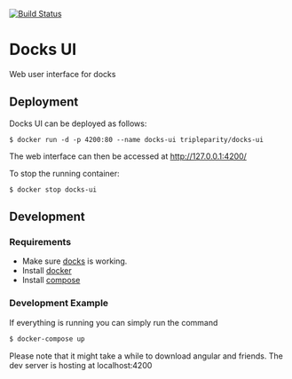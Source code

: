 [![Build Status](https://travis-ci.org/TripleParity/docks-ui.svg?branch=bootstrap_migration)](https://travis-ci.org/TripleParity/docks-ui)

# Docks UI
Web user interface for docks

## Deployment
Docks UI can be deployed as follows:
```
$ docker run -d -p 4200:80 --name docks-ui tripleparity/docks-ui
```
The web interface can then be accessed at http://127.0.0.1:4200/


To stop the running container:
```
$ docker stop docks-ui
```

## Development
### Requirements
- Make sure [docks](https://github.com/TripleParity/docks) is working.
- Install [docker](https://docs.docker.com/install/)
- Install [compose](https://docs.docker.com/compose/install/)

### Development Example
If everything is running you can simply run the command

```bash
$ docker-compose up
```
Please note that it might take a while to download angular and friends. The dev server is hosting at localhost:4200